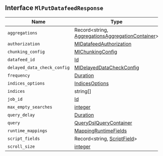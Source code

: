 ## Interface `MlPutDatafeedResponse`

| Name | Type | Description |
| - | - | - |
| `aggregations` | Record<string, [AggregationsAggregationContainer](./AggregationsAggregationContainer.md)> | &nbsp; |
| `authorization` | [MlDatafeedAuthorization](./MlDatafeedAuthorization.md) | &nbsp; |
| `chunking_config` | [MlChunkingConfig](./MlChunkingConfig.md) | &nbsp; |
| `datafeed_id` | [Id](./Id.md) | &nbsp; |
| `delayed_data_check_config` | [MlDelayedDataCheckConfig](./MlDelayedDataCheckConfig.md) | &nbsp; |
| `frequency` | [Duration](./Duration.md) | &nbsp; |
| `indices_options` | [IndicesOptions](./IndicesOptions.md) | &nbsp; |
| `indices` | string[] | &nbsp; |
| `job_id` | [Id](./Id.md) | &nbsp; |
| `max_empty_searches` | [integer](./integer.md) | &nbsp; |
| `query_delay` | [Duration](./Duration.md) | &nbsp; |
| `query` | [QueryDslQueryContainer](./QueryDslQueryContainer.md) | &nbsp; |
| `runtime_mappings` | [MappingRuntimeFields](./MappingRuntimeFields.md) | &nbsp; |
| `script_fields` | Record<string, [ScriptField](./ScriptField.md)> | &nbsp; |
| `scroll_size` | [integer](./integer.md) | &nbsp; |
